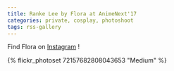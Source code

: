 ```yaml
---
title: Ranke Lee by Flora at AnimeNext'17
categories: private, cosplay, photoshoot
tags: rss-gallery
---
```


Find Flora on [Instagram](https://www.instagram.com/sunfloradesuu/) !

{% flickr_photoset 72157682808043653 "Medium" %}